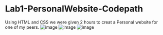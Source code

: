 # Lab1-PersonalWebsite-Codepath
Using HTML and CSS we were given 2 hours to creat a Personal website for one of my peers. 
![image](https://github.com/leeabd123/Lab1-PersonalWebsite-Codepath/assets/90123334/4964884e-44f2-4e0c-8de4-d300914bf9b5)
![image](https://github.com/leeabd123/Lab1-PersonalWebsite-Codepath/assets/90123334/1f27f73e-fc69-4142-9d2f-6b204794b2e5)
![image](https://github.com/leeabd123/Lab1-PersonalWebsite-Codepath/assets/90123334/118c5369-c3b2-4215-8f68-bbeeb756be76)
